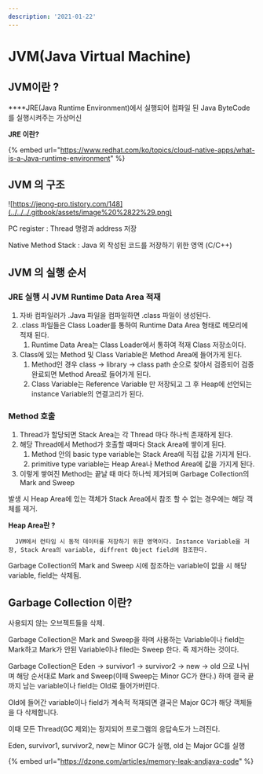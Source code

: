 ```yaml
---
description: '2021-01-22'
---
```


# JVM\(Java Virtual Machine\)

##  JVM이란 ? 

 ****JRE\(Java Runtime Environment\)에서 실행되어 컴파일 된 Java ByteCode를 실행시켜주는 가상머신

**JRE 이란?**

{% embed url="https://www.redhat.com/ko/topics/cloud-native-apps/what-is-a-Java-runtime-environment" %}

## JVM 의 구조

 

![https://jeong-pro.tistory.com/148](../../../.gitbook/assets/image%20%2822%29.png)

 PC register : Thread 명령과 address 저장

 Native Method Stack : Java 외 작성된 코드를 저장하기 위한 영역 \(C/C++\)

## JVM 의 실행 순서

###  JRE 실행 시 JVM Runtime Data Area 적재 

1. 자바 컴파일러가 .Java 파일을 컴파일하면 .class 파일이 생성된다.
2. .class 파일들은 Class Loader를 통하여 Runtime Data Area 형태로 메모리에 적재 된다. 
   1.  Runtime Data Area는 Class Loader에서 통하여 적재 Class 저장소이다.
3. Class에 있는 Method 및 Class Variable은 Method Area에 들어가게 된다.
   1.  Method인 경우 class -&gt; library -&gt; class path 순으로 찾아서 검증되어 검증 완료되면 Method Area로 들어가게 된다.
   2. Class Variable는 Reference Variable 만 저장되고 그 후 Heap에 선언되는 instance Variable의 연결고리가 된다.

###   Method 호출 

1. Thread가 할당되면 Stack Area는 각 Thread 마다 하나씩 존재하게 된다.
2. 해당 Thread에서 Method가 호출할 때마다 Stack Area에 쌓이게 된다.
   1. Method 안의 basic type variable는 Stack Area에 직접 값을 가지게 된다.
   2. primitive type variable는 Heap Area나 Method Area에 값을 가지게 된다.
3.  이렇게 쌓여진 Method는 끝날 때 마다 하나씩 제거되며 Garbage Collection의 Mark and Sweep

   발생 시 Heap Area에 있는 객체가 Stack Area에서 참조 할 수 없는 경우에는 해당 객체를 제거.

   **Heap Area란 ?** 

      JVM에서 런타임 시 동적 데이터를 저장하기 위한 영역이다. Instance Variable을 저장, Stack Area의 variable, diffrent Object field에 참조한다.

  Garbage Collection의 Mark and Sweep 시에 참조하는 variable이 없을 시 해당 variable, field는 삭제됨. 

## Garbage Collection 이란?

 사용되지 않는 오브젝트들을 삭제. 

 Garbage Collection은 Mark and Sweep을 하며 사용하는 Variable이나 field는 Mark하고 Mark가 안된 Variable이나 filed는 Sweep 한다. 즉 제거하는 것이다.

 Garbage Collection은 Eden -&gt; survivor1 -&gt; survivor2 -&gt; new -&gt; old 으로 나뉘며 해당 순서대로 Mark and Sweep\(이때 Sweep는 Minor GC가 한다.\) 하며 결국 끝까지 남는 variable이나 field는 Old로 들어가버린다. 

 Old에 들어간 variable이나 field가 계속적 적재되면 결국은 Major GC가 해당 객체들을 다 삭제합니다.

이때 모든 Thread\(GC 제외\)는 정지되어 프로그램의 응답속도가 느려진다. 

 Eden, survivor1,  survivor2, new는 Minor GC가 실행, old 는 Major GC를 실행

{% embed url="https://dzone.com/articles/memory-leak-andjava-code" %}



 


